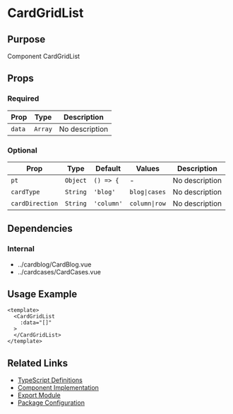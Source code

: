 # CardGridList

## Purpose

Component CardGridList

## Props

### Required
| Prop | Type | Description |
|------|------|-------------|
| `data` | `Array` | No description |

### Optional
| Prop | Type | Default | Values | Description |
|------|------|---------|--------|-------------|
| `pt` | `Object` | `() => {` | - | No description |
| `cardType` | `String` | `'blog'` | `blog\|cases` | No description |
| `cardDirection` | `String` | `'column'` | `column\|row` | No description |

## Dependencies

### Internal
- ../cardblog/CardBlog.vue
- ../cardcases/CardCases.vue

## Usage Example

```vue
<template>
  <CardGridList
    :data="[]"
  >
  </CardGridList>
</template>
```

## Related Links

- [TypeScript Definitions](./CardGridList.d.ts)
- [Component Implementation](./CardGridList.vue)
- [Export Module](./cardgridlist.js)
- [Package Configuration](./package.json)
